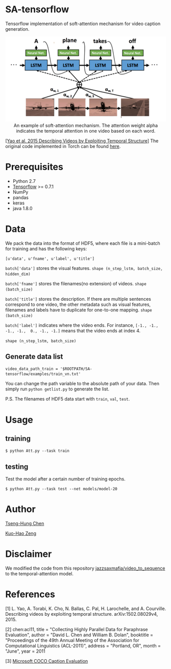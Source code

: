 # SA-tensorflow
Tensorflow implementation of soft-attention mechanism for video caption generation. 
<center>
<img src="./README_files/head.png">
An example of soft-attention mechanism. The attention weight alpha indicates the temporal attention in one video based on each word.  
</center>

[[Yao et al. 2015 Describing Videos by Exploiting Temporal Structure]](http://arxiv.org/abs/1502.08029)
The original code implemented in Torch can be found [here](https://github.com/yaoli/arctic-capgen-vid).
# Prerequisites
* Python 2.7
* [Tensorflow](https://www.tensorflow.org/) >= 0.7.1
* NumPy
* pandas
* keras
* java 1.8.0

# Data
We pack the data into the format of HDF5, where each file is a mini-batch for training and has the following keys:
```
[u'data', u'fname', u'label', u'title']
```

```batch['data']``` stores the visual features. ```shape (n_step_lstm, batch_size, hidden_dim) ```

```batch['fname']``` stores the filenames(no extension) of videos. ```shape (batch_size)```

```batch['title']``` stores the description. If there are multiple sentences correspond to one video, the other metadata such as visual features, filenames and labels have to duplicate for one-to-one mapping. ```shape (batch_size)```

```batch['label']``` indicates where the video ends. For instance, ```[-1., -1., -1., -1.,  0., -1., -1.]``` means that the video ends at index 4.

```shape (n_step_lstm, batch_size)```

## Generate data list 

```
video_data_path_train = '$ROOTPATH/SA-tensorflow/examples/train_vn.txt'
```

You can change the path variable to the absolute path of your data. Then simply run ```python getlist.py``` to generate the list.

P.S. The filenames of HDF5 data start with ```train```, ```val```, ```test```. 

# Usage

## training
```
$ python Att.py --task train
```
## testing
Test the model after a certain number of training epochs.

```
$ python Att.py --task test --net models/model-20
```
# Author
[Tseng-Hung Chen](https://github.com/tsenghungchen)

[Kuo-Hao Zeng](https://kuohaozeng.github.io/)

# Disclaimer

We modified the code from this repository [jazzsaxmafia/video\_to\_sequence](https://github.com/jazzsaxmafia/video_to_sequence) to the temporal-attention model.

# References

[1] L. Yao, A. Torabi, K. Cho, N. Ballas, C. Pal, H. Larochelle, and A. Courville. 
Describing videos by exploiting temporal structure. arXiv:1502.08029v4, 2015.

[2] chen:acl11,
  title = "Collecting Highly Parallel Data for Paraphrase Evaluation",
  author = "David L. Chen and William B. Dolan",
  booktitle = "Proceedings of the 49th Annual Meeting of the Association for Computational Linguistics (ACL-2011)",
  address = "Portland, OR",
  month = "June",
  year = 2011

[3] [Microsoft COCO Caption Evaluation](https://github.com/tylin/coco-caption)
